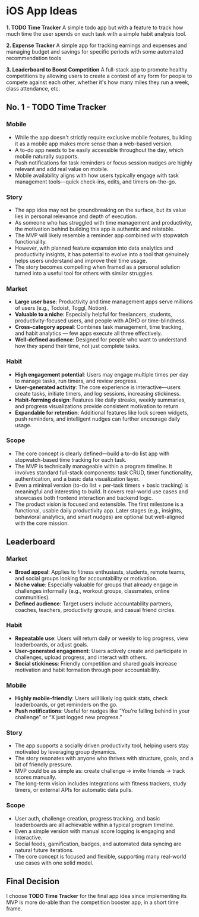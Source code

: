 # **iOS App Ideas**

**1. TODO Time Tracker**
    A simple todo app but with a feature to track how much time the user spends on each task with a simple habit analysis tool.
    
**2. Expense Tracker**
    A simple app for tracking earnings and expenses and managing budget and savings for specific periods with some automated recommendation tools
    
**3. Leaderboard to Boost Competition**
    A full-stack app to promote healthy competitions by allowing users to create a contest of any form for people to compete against each other, whether it's how many miles they run a week, class attendance, etc.


## **No. 1 - TODO Time Tracker**

### Mobile

- While the app doesn't strictly require exclusive mobile features, building it as a mobile app makes more sense than a web-based version.
- A to-do app needs to be easily accessible throughout the day, which mobile naturally supports.
- Push notifications for task reminders or focus session nudges are highly relevant and add real value on mobile.
- Mobile availability aligns with how users typically engage with task management tools—quick check-ins, edits, and timers on-the-go.

### Story

- The app idea may not be groundbreaking on the surface, but its value lies in personal relevance and depth of execution.
- As someone who has struggled with time management and productivity, the motivation behind building this app is authentic and relatable.
- The MVP will likely resemble a reminder app combined with stopwatch functionality.
- However, with planned feature expansion into data analytics and productivity insights, it has potential to evolve into a tool that genuinely helps users understand and improve their time usage.
- The story becomes compelling when framed as a personal solution turned into a useful tool for others with similar struggles.


### Market

- **Large user base**: Productivity and time management apps serve millions of users (e.g., Todoist, Toggl, Notion).
- **Valuable to a niche**: Especially helpful for freelancers, students, productivity-focused users, and people with ADHD or time-blindness.
- **Cross-category appeal**: Combines task management, time tracking, and habit analytics — few apps execute all three effectively.
- **Well-defined audience**: Designed for people who want to understand how they spend their time, not just complete tasks.

### Habit

- **High engagement potential**: Users may engage multiple times per day to manage tasks, run timers, and review progress.
- **User-generated activity**: The core experience is interactive—users create tasks, initiate timers, and log sessions, increasing stickiness.
- **Habit-forming design**: Features like daily streaks, weekly summaries, and progress visualizations provide consistent motivation to return.
- **Expandable for retention**: Additional features like lock screen widgets, push reminders, and intelligent nudges can further encourage daily usage.


### Scope

- The core concept is clearly defined—build a to-do list app with stopwatch-based time tracking for each task.
- The MVP is technically manageable within a program timeline. It involves standard full-stack components: task CRUD, timer functionality, authentication, and a basic data visualization layer.
- Even a minimal version (to-do list + per-task timers + basic tracking) is meaningful and interesting to build. It covers real-world use cases and showcases both frontend interaction and backend logic.
- The product vision is focused and extensible. The first milestone is a functional, usable daily productivity app. Later stages (e.g., insights, behavioral analytics, and smart nudges) are optional but well-aligned with the core mission.

## Leaderboard

### Market

- **Broad appeal**: Applies to fitness enthusiasts, students, remote teams, and social groups looking for accountability or motivation.
- **Niche value**: Especially valuable for groups that already engage in challenges informally (e.g., workout groups, classmates, online communities).
- **Defined audience**: Target users include accountability partners, coaches, teachers, productivity groups, and casual friend circles.

### Habit

- **Repeatable use**: Users will return daily or weekly to log progress, view leaderboards, or adjust goals.
- **User-generated engagement**: Users actively create and participate in challenges, upload progress, and interact with others.
- **Social stickiness**: Friendly competition and shared goals increase motivation and habit formation through peer accountability.

### Mobile

- **Highly mobile-friendly**: Users will likely log quick stats, check leaderboards, or get reminders on the go.
- **Push notifications**: Useful for nudges like “You’re falling behind in your challenge” or “X just logged new progress.”

### Story

- The app supports a socially driven productivity tool, helping users stay motivated by leveraging group dynamics.
- The story resonates with anyone who thrives with structure, goals, and a bit of friendly pressure.
- MVP could be as simple as: create challenge → invite friends → track scores manually.
- The long-term vision includes integrations with fitness trackers, study timers, or external APIs for automatic data pulls.

### Scope

- User auth, challenge creation, progress tracking, and basic leaderboards are all achievable within a typical program timeline.
- Even a simple version with manual score logging is engaging and interactive.
- Social feeds, gamification, badges, and automated data syncing are natural future iterations.
- The core concept is focused and flexible, supporting many real-world use cases with one solid model.

## Final Decision

I choose **TODO Time Tracker** for the final app idea since implementing its MVP is more do-able than the competition booster app, in a short time frame.
